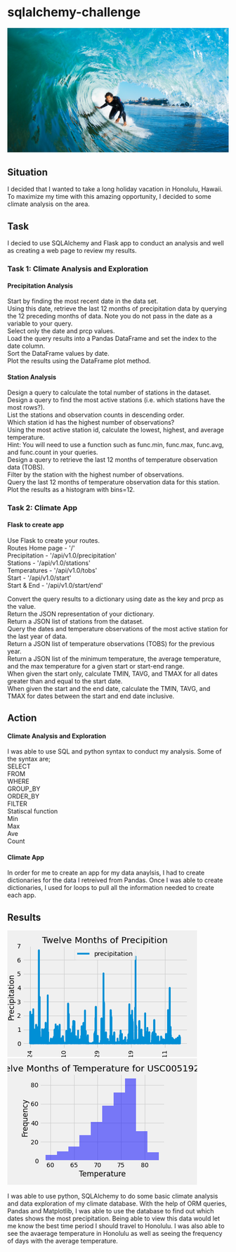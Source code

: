 # sqlalchemy-challenge

![Surf_UP](https://github.com/llhabers/sqlalchemy-challenge/blob/main/surfs_up.png)

## Situation

I decided that I wanted to take a long holiday vacation in Honolulu, Hawaii. To maximize my time with this amazing opportunity, I decided to some climate analysis on the area. 

## Task

I decied to use SQLAlchemy and Flask app to conduct an analysis and well as creating a web page to review my results.

### Task 1: Climate Analysis and Exploration<br>
#### Precipitation Analysis<br>
Start by finding the most recent date in the data set.<br>
Using this date, retrieve the last 12 months of precipitation data by querying the 12 preceding months of data. Note you do not pass in the date as a variable to your query.<br>
Select only the date and prcp values.<br>
Load the query results into a Pandas DataFrame and set the index to the date column.<br>
Sort the DataFrame values by date.<br>
Plot the results using the DataFrame plot method.<br>

#### Station Analysis<br>
Design a query to calculate the total number of stations in the dataset.<br>
Design a query to find the most active stations (i.e. which stations have the most rows?).<br>
List the stations and observation counts in descending order.<br>
Which station id has the highest number of observations?<br>
Using the most active station id, calculate the lowest, highest, and average temperature.<br>
Hint: You will need to use a function such as func.min, func.max, func.avg, and func.count in your queries.<br>
Design a query to retrieve the last 12 months of temperature observation data (TOBS).<br>
Filter by the station with the highest number of observations.<br>
Query the last 12 months of temperature observation data for this station.<br>
Plot the results as a histogram with bins=12.<br>

### Task 2: Climate App<br>
#### Flask to create app<br>
Use Flask to create your routes.<br>
Routes
Home page - '/'<br>
Precipitation - '/api/v1.0/precipitation'<br>
Stations - '/api/v1.0/stations'<br>
Temperatures - '/api/v1.0/tobs'<br>
Start - '/api/v1.0/start'<br>
Start & End - '/api/v1.0/start/end'<br>

Convert the query results to a dictionary using date as the key and prcp as the value.<br>
Return the JSON representation of your dictionary.<br>
Return a JSON list of stations from the dataset.<br>
Query the dates and temperature observations of the most active station for the last year of data.<br>
Return a JSON list of temperature observations (TOBS) for the previous year.<br>
Return a JSON list of the minimum temperature, the average temperature, and the max temperature for a given start or start-end range.<br>
When given the start only, calculate TMIN, TAVG, and TMAX for all dates greater than and equal to the start date.<br>
When given the start and the end date, calculate the TMIN, TAVG, and TMAX for dates between the start and end date inclusive.<br>

## Action<br>
#### Climate Analysis and Exploration<br>
I was able to use SQL and python syntax to conduct my analysis. Some of the syntax are;<br>
SELECT<br>
FROM<br>
WHERE<br>
GROUP_BY<br>
ORDER_BY<br>
FILTER<br>
Statiscal function<br>
Min<br>
Max<br>
Ave<br>
Count<br>
#### Climate App<br>
In order for me to create an app for my data anaylsis, I had to create dictionaries for the data I retreived from Pandas. Once I was able to create dictionaries, I used for loops to pull all the information needed to create each app.


## Results<br>
![Precipitation](https://github.com/llhabers/sqlalchemy-challenge/blob/main/12_Months_Precipitation_Data.png)<br>
![Histogram_Temperature](https://github.com/llhabers/sqlalchemy-challenge/blob/main/12_Months_of_Temperature_for_USC00519281.png)<br>

I was able to use python, SQLAlchemy to do some basic climate analysis and data exploration of my climate database. With the help of ORM queries, Pandas and Matplotlib, I was able to use the database to find out which dates shows the most precipitation. Being able to view this data would let me know the best time period I should travel to Honolulu. I was also able to see the avaerage temperature in Honolulu as well as seeing the frequency of days with the average temperature.<br>
